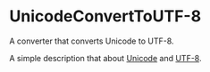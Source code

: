 UnicodeConvertToUTF-8
=====================

A converter that converts Unicode to UTF-8.

A simple description that about [Unicode](http://blog.csdn.net/dia_vampire/article/details/39435327) and [UTF-8](http://blog.csdn.net/dia_vampire/article/details/39891887).